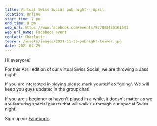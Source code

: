 ```yaml
---
title: Virtual Swiss Social pub night---April
location: Online
start_time: 7 pm
end_time: 8 pm
web_url: https://www.facebook.com/events/977083426161541
web_url_name: Facebook event
contact: Charlotte
teaser: /assets/images/2021-11-25-pubnight-teaser.jpg
date: 2021-04-29
---
```


Hi everyone!

For this April edition of our virtual Swiss Social, we are throwing a Jass
night!

If you are interested in playing please mark yourself as "going". We will keep
you guys updated in the group chat!

If you are a beginner or haven't played in a while, it doesn't matter as we are
featuring special guests that will walk us through our special Swiss night!

Sign up via [Facebook].

[facebook]: <{{ page.web_url }}>
